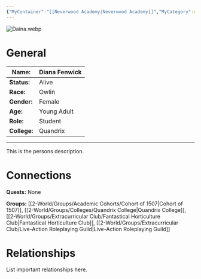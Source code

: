 ```yaml
---
{"MyContainer":"[[Neverwood Academy|Neverwood Academy]]","MyCategory":null,"image":"Daina.webp","tags":["Category/People"],"obsidianUIMode":"preview","aliases":null,"NoteStatus":"❓","char_status":"Alive","char_race":"Owlin","char_gender":"Female","char_role":"Student","char_college":"Quandrix","char_items":null,"char_age":"Young Adult","parents":null,"children":null,"enemies":null,"allies":null,"siblings":null,"partner":null,"Connected_Quests":[],"Connected_Groups":["[[Cohort of 1507|Cohort of 1507]]","[[Quandrix College|Quandrix College]]","[[Fantastical Horticulture Club|Fantastical Horticulture Club]]","[[Live-Action Roleplaying Guild|Live-Action Roleplaying Guild]]"],"dg-publish":true,"dg-path":"World/People/Students/Diana Fenwick.md","permalink":"/world/people/students/diana-fenwick/","dgPassFrontmatter":true,"updated":"2025-10-02T14:20:46.000+01:00"}
---
```



![Daina.webp](/img/user/z_Assets/character_art/NPCs/Cohort%20of%201507/Daina.webp)
# General


| Name:        | Diana Fenwick |
| ------------ | ------------- |
| **Status:**  | Alive         |
| **Race:**    | Owlin         |
| **Gender:**  | Female        |
| **Age:**     | Young Adult   |
| **Role:**    | Student       |
| **College:** | Quandrix      |


---

This is the persons description. 


# Connections


**Quests:** None 

**Groups:** [[2-World/Groups/Academic Cohorts/Cohort of 1507\|Cohort of 1507]], [[2-World/Groups/Colleges/Quandrix College\|Quandrix College]], [[2-World/Groups/Extracurricular Club/Fantastical Horticulture Club\|Fantastical Horticulture Club]], [[2-World/Groups/Extracurricular Club/Live-Action Roleplaying Guild\|Live-Action Roleplaying Guild]]


# Relationships

List important relationships here. 

